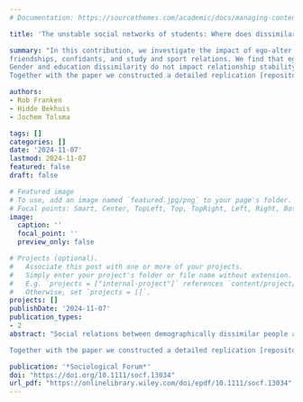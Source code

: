 ```yaml
---
# Documentation: https://sourcethemes.com/academic/docs/managing-content/

title: 'The unstable social networks of students: Where does dissimilarity drive tie dissolution?' 

summary: "In this contribution, we investigate the impact of ego-alter dissimilarity on the stability of 
friendships, confidants, and study and sport relations. We find that ego-alter age dissimilarity is associated with tie dissolution.
Gender and education dissimilarity do not impact relationship stability. The better alters are embedded in ego's network, the more stable are their ties. 
Together with the paper we constructed a detailed replication [repository/website]( https://netchange.netlify.app/). Long live Open Science!"

authors:
- Rob Franken
- Hidde Bekhuis  
- Jochem Tolsma

tags: []
categories: []
date: '2024-11-07'
lastmod: 2024-11-07
featured: false
draft: false

# Featured image
# To use, add an image named `featured.jpg/png` to your page's folder.
# Focal points: Smart, Center, TopLeft, Top, TopRight, Left, Right, BottomLeft, Bottom, BottomRight.
image:
  caption: ''
  focal_point: ''
  preview_only: false

# Projects (optional).
#   Associate this post with one or more of your projects.
#   Simply enter your project's folder or file name without extension.
#   E.g. `projects = ["internal-project"]` references `content/project/deep-learning/index.md`.
#   Otherwise, set `projects = []`.
projects: []
publishDate: '2024-11-07'
publication_types:
- 2
abstract: "Social relations between demographically dissimilar people are less likely to last. But up till now, why relations with dissimilar friends, confidants, or even sport partners are less stable has remained unclear. We argue that the faster dissolution of ties to dissimilar others may stem from their weaker embeddedness in our social networks. We may feel less emotionally close to those who differ from us in key social dimensions such as gender, age, and education, and these alters may fulfill fewer roles (e.g., friend and study partner, or ‘multiplexity’). Moreover, their dissimilarity may hinder their ability to form relations with others in our social network. In this contribution, we investigate the impact of ego-alter dissimilarity on the stability of friendships, confidants, and study and sport relations, while acknowledging multiplexity—recognizing that the same alter may serve different roles. We find that ego-alter age dissimilarity is associated with tie dissolution; relations are less stable and consistently so across emotional and instrumental network layers. Gender and education dissimilarity do not impact relationship stability among our sample of Dutch students. The better alters are embedded in ego's network, the more stable are their ties. Relational embeddedness (i.e., emotional closeness and role overlap) predominantly affects the stability of confidants and friendship relations; structural embeddedness (i.e., alters having ties to ego's other alters) predominantly affects the stability of study relations. This also explains why relations with differently aged alters are less stable.  

Together with the paper we constructed a detailed replication [repository/website]( https://netchange.netlify.app/). Long live Open Science!"

publication: '*Sociological Forum*'
doi: "https://doi.org/10.1111/socf.13034"
url_pdf: "https://onlinelibrary.wiley.com/doi/epdf/10.1111/socf.13034"
---
```

